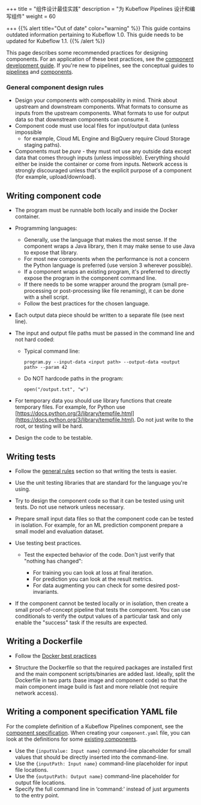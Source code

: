 +++
title = "组件设计最佳实践"
description = "为 Kubeflow Pipelines 设计和编写组件"
weight = 60
                    
+++
{{% alert title="Out of date" color="warning" %}}
This guide contains outdated information pertaining to Kubeflow 1.0. This guide
needs to be updated for Kubeflow 1.1.
{{% /alert %}}

This page describes some recommended practices for designing
components. For an application of these best practices, see the
[component development guide](/docs/components/pipelines/sdk/component-development). If 
you're new to pipelines, see the conceptual guides to 
[pipelines](/docs/components/pipelines/concepts/pipeline/)
and [components](/docs/components/pipelines/concepts/component/).

<a id="general"></a>
### General component design rules

*   Design your components with composability in mind. Think about
    upstream and downstream components. What formats to consume as inputs from
    the upstream components. What formats to use for output data so that
    downstream components can consume it.
*   Component code must use local files for input/output data (unless impossible
    - for example, Cloud ML Engine and BigQuery require Cloud Storage staging
    paths).
*   Components must be *pure* - they must not use any outside data except data
    that comes through inputs (unless impossible). Everything should either be
    inside the container or come from inputs. Network access is strongly
    discouraged unless that's the explicit purpose of a component (for example,
    upload/download).

## Writing component code

*   The program must be runnable both locally and inside the Docker
    container.
*   Programming languages:

    *   Generally, use the language that makes the most sense. If the
        component wraps a Java library, then it may make sense to use Java to
        expose that library.
    *   For most new components when the performance is not a concern
        the Python language is preferred (use version 3 wherever possible).
    *   If a component wraps an existing program, it's preferred to
        directly expose the program in the component command line.
    *   If there needs to be some wrapper around the program (small
        pre-processing or post-processing like file renaming), it can be done
        with a shell script.
    *   Follow the best practices for the chosen language.

*   Each output data piece should be written to a separate file (see next line).
*   The input and output file paths must be passed in the command line and
    not hard coded:

    *   Typical command line:

        ```
        program.py --input-data <input path> --output-data <output path> --param 42
        ```

    *   Do NOT hardcode paths in the program:
    
        ```
        open("/output.txt", "w")
        ```

*   For temporary data you should use library functions that create
    temporary files. For example, for Python use
    [https://docs.python.org/3/library/tempfile.html](https://docs.python.org/3/library/tempfile.html).
    Do not just write to the root, or testing will be hard.
*   Design the code to be testable.

## Writing tests

*   Follow the [general rules](#general) section so that writing the tests is
    easier.
*   Use the unit testing libraries that are standard for the language you're
    using.
*   Try to design the component code so that it can be tested using unit tests.
    Do not use network unless necessary.

*   Prepare small input data files so that the component code can be tested in
    isolation. For example, for an ML prediction component prepare a small model
    and evaluation dataset.

*   Use testing best practices.

    *   Test the expected behavior of the code. Don't just verify that
        "nothing has changed":

        *   For training you can look at loss at final iteration.
        *   For prediction you can look at the result metrics.
        *   For data augmenting you can check for some desired post-invariants.

*   If the component cannot be tested locally or in isolation, then create a
    small proof-of-concept pipeline that tests the component. You can use
    conditionals to verify the output values of a particular task and only
    enable the "success" task if the results are expected.

## Writing a Dockerfile

*   Follow the 
    [Docker best practices](https://docs.docker.com/develop/develop-images/dockerfile_best-practices/)

*   Structure the Dockerfile so that the required packages are installed
    first and the main component scripts/binaries are added last. Ideally, split
    the Dockerfile in two parts (base image and component code) so that the
    main component image build is fast and more reliable (not require network
    access).

## Writing a component specification YAML file

For the complete definition of a Kubeflow Pipelines component, see the
[component specification](/docs/components/pipelines/reference/component-spec/).
When creating your `component.yaml` file, you can look at the definitions for 
some
[existing components](https://github.com/kubeflow/pipelines/search?q=filename%3Acomponent.yaml&unscoped_q=filename%3Acomponent.yaml).

*   Use the `{inputValue: Input name}` command-line placeholder for small
    values that should be directly inserted into the command-line.
*   Use the `{inputPath: Input name}` command-line placeholder for input file
    locations.
*   Use the `{outputPath: Output name}` command-line placeholder for output file
    locations.
*   Specify the full command line in ‘command:' instead of just arguments to the
    entry point.